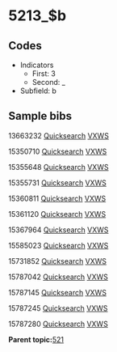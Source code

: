 # 5213\_$b

## Codes

-   Indicators
    -   First: 3
    -   Second: \_
-   Subfield: b

## Sample bibs

13663232 [Quicksearch](https://search.library.yale.edu/catalog/13663232) [VXWS](http://prodorbis.library.yale.edu:7014/vxws/GetHoldingsService?bibId=13663232)

15350710 [Quicksearch](https://search.library.yale.edu/catalog/15350710) [VXWS](http://prodorbis.library.yale.edu:7014/vxws/GetHoldingsService?bibId=15350710)

15355648 [Quicksearch](https://search.library.yale.edu/catalog/15355648) [VXWS](http://prodorbis.library.yale.edu:7014/vxws/GetHoldingsService?bibId=15355648)

15355731 [Quicksearch](https://search.library.yale.edu/catalog/15355731) [VXWS](http://prodorbis.library.yale.edu:7014/vxws/GetHoldingsService?bibId=15355731)

15360811 [Quicksearch](https://search.library.yale.edu/catalog/15360811) [VXWS](http://prodorbis.library.yale.edu:7014/vxws/GetHoldingsService?bibId=15360811)

15361120 [Quicksearch](https://search.library.yale.edu/catalog/15361120) [VXWS](http://prodorbis.library.yale.edu:7014/vxws/GetHoldingsService?bibId=15361120)

15367964 [Quicksearch](https://search.library.yale.edu/catalog/15367964) [VXWS](http://prodorbis.library.yale.edu:7014/vxws/GetHoldingsService?bibId=15367964)

15585023 [Quicksearch](https://search.library.yale.edu/catalog/15585023) [VXWS](http://prodorbis.library.yale.edu:7014/vxws/GetHoldingsService?bibId=15585023)

15731852 [Quicksearch](https://search.library.yale.edu/catalog/15731852) [VXWS](http://prodorbis.library.yale.edu:7014/vxws/GetHoldingsService?bibId=15731852)

15787042 [Quicksearch](https://search.library.yale.edu/catalog/15787042) [VXWS](http://prodorbis.library.yale.edu:7014/vxws/GetHoldingsService?bibId=15787042)

15787145 [Quicksearch](https://search.library.yale.edu/catalog/15787145) [VXWS](http://prodorbis.library.yale.edu:7014/vxws/GetHoldingsService?bibId=15787145)

15787245 [Quicksearch](https://search.library.yale.edu/catalog/15787245) [VXWS](http://prodorbis.library.yale.edu:7014/vxws/GetHoldingsService?bibId=15787245)

15787280 [Quicksearch](https://search.library.yale.edu/catalog/15787280) [VXWS](http://prodorbis.library.yale.edu:7014/vxws/GetHoldingsService?bibId=15787280)

**Parent topic:**[521](../../tags/521/521.md)

